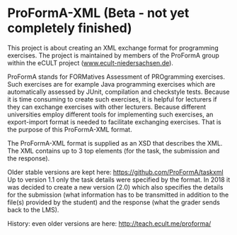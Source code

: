 ProFormA-XML (Beta - not yet completely finished)
=======
This project is about creating an XML exchange format for programming exercises. The project is maintained by members of the ProFormA group within the eCULT project (www.ecult-niedersachsen.de).

ProFormA stands for FORMatives Assessment of PROgramming exercises. Such exercises are for example Java programming exercises which are automatically assessed by JUnit, compilation and checkstyle tests. Because it is time consuming to create such exercises, it is helpful for lecturers if they can exchange exercises with other lecturers. Because different universities employ different tools for implementing such exercises, an export-import format is needed to facilitate exchanging exercises. That is the purpose of this ProFormA-XML format. 

The ProFormA-XML format is supplied as an XSD that describes the XML. The XML contains up to 3 top elements (for the task, the submission and the response).

Older stable versions are kept here: https://github.com/ProFormA/taskxml
Up to version 1.1 only the task details were specified by the format. In 2018 it was decided to create a new version (2.0) which also specifies the details for the submission (what information has to be transmitted in addition to the file(s) provided by the student) and the response (what the grader sends back to the LMS). 


History: even older versions are here: http://teach.ecult.me/proforma/
